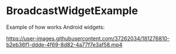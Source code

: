 # BroadcastWidgetExample


Example of how works Android widgets:

https://user-images.githubusercontent.com/37262034/181276810-b2eb36f1-ddde-4f69-8d82-4a77f7e3af58.mp4

